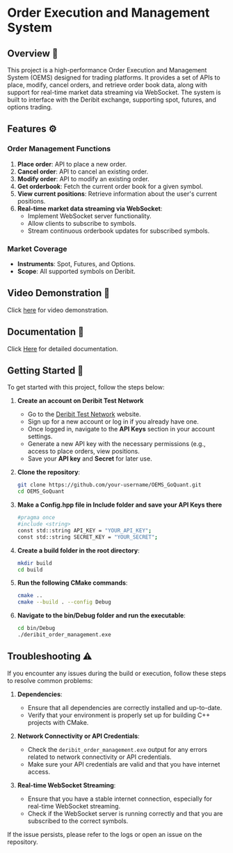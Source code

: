 # Order Execution and Management System


## Overview 📖
This project is a high-performance Order Execution and Management System (OEMS) designed for trading platforms. It provides a set of APIs to place, modify, cancel orders, and retrieve order book data, along with support for real-time market data streaming via WebSocket. The system is built to interface with the Deribit exchange, supporting spot, futures, and options trading.

## Features ⚙️

### Order Management Functions
1. **Place order**: API to place a new order.
2. **Cancel order**: API to cancel an existing order.
3. **Modify order**: API to modify an existing order.
4. **Get orderbook**: Fetch the current order book for a given symbol.
5. **View current positions**: Retrieve information about the user's current positions.
6. **Real-time market data streaming via WebSocket**:
   - Implement WebSocket server functionality.
   - Allow clients to subscribe to symbols.
   - Stream continuous orderbook updates for subscribed symbols.

### Market Coverage
- **Instruments**: Spot, Futures, and Options.
- **Scope**: All supported symbols on Deribit.

## Video Demonstration 🎥
Click [here](https://youtu.be/Z25IhJNP2xI) for video demonstration.
## Documentation 📄
Click [Here](https://docs.google.com/document/d/1sdjXQ_lyFbHNZp3i9W41u-znQdKl0I4GOIqqiq1kNlU/edit?usp=sharing) for detailed documentation.

## Getting Started 🚀

To get started with this project, follow the steps below:
1. **Create an account on Deribit Test Network**
    - Go to the [Deribit Test Network](https://test.deribit.com/) website.
    - Sign up for a new account or log in if you already have one.
    - Once logged in, navigate to the **API Keys** section in your account settings.
    - Generate a new API key with the necessary permissions (e.g., access to place orders, view positions.
    - Save your **API key** and **Secret** for later use.

2. **Clone the repository**:
   ```bash
   git clone https://github.com/your-username/OEMS_GoQuant.git
   cd OEMS_GoQuant
3. **Make a Config.hpp file in Include folder and save your API Keys there**
    ```bash 
    #pragma once
    #include <string>
    const std::string API_KEY = "YOUR_API_KEY";   
    const std::string SECRET_KEY = "YOUR_SECRET"; 
5. **Create a build folder in the root directory**:
   ```bash
   mkdir build
   cd build
6. **Run the following CMake commands**:
   ```bash
   cmake ..
   cmake --build . --config Debug
7. **Navigate to the bin/Debug folder and run the executable**:
   ```bash
   cd bin/Debug
   ./deribit_order_management.exe

## Troubleshooting ⚠️

If you encounter any issues during the build or execution, follow these steps to resolve common problems:

1. **Dependencies**: 
   - Ensure that all dependencies are correctly installed and up-to-date.
   - Verify that your environment is properly set up for building C++ projects with CMake.

2. **Network Connectivity or API Credentials**: 
   - Check the `deribit_order_management.exe` output for any errors related to network connectivity or API credentials.
   - Make sure your API credentials are valid and that you have internet access.

3. **Real-time WebSocket Streaming**:
   - Ensure that you have a stable internet connection, especially for real-time WebSocket streaming.
   - Check if the WebSocket server is running correctly and that you are subscribed to the correct symbols.

If the issue persists, please refer to the logs or open an issue on the repository.
